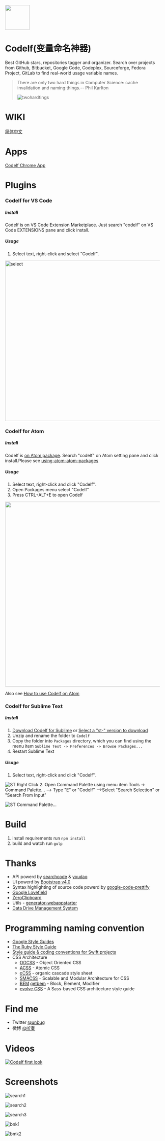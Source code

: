   <img src="http://unbug.github.io/codelf/resources/images/codelf_logo.png" width="80">

Codelf(变量命名神器)
=================
Best GitHub stars, repositories tagger and organizer. Search over projects from Github, Bitbucket, Google Code, Codeplex, Sourceforge, Fedora Project, GitLab to find real-world usage variable names. 

  >There are only two hard things in Computer Science: cache invalidation and naming things.-- Phil Karlton
  >
  >![twohardtings](http://unbug.github.io/codelf/resources/images/twohardtings.jpg)

WIKI
=================
[简体中文](https://github.com/unbug/codelf/wiki)
  
Apps
=================
[Codelf Chrome App](https://chrome.google.com/webstore/detail/codelf-best-github-stars/jnmjaglhmmcplekpfnblniiammmdpaan)

Plugins
=================
### Codelf for VS Code

##### Install
  Codelf is on VS Code Extension Marketplace. Just search "codelf" on VS Code EXTENSIONS pane and click install.

##### Usage
  1. Select text, right-click and select "Codelf". 
  
  <img width="521" alt="select" src="https://cloud.githubusercontent.com/assets/799578/26273099/199ab0b0-3d5b-11e7-9cb6-b48a035b0a1f.png">

### Codelf for Atom

##### Install
  Codelf is [on Atom package](https://atom.io/packages/codelf). Search "codelf" on Atom setting pane and click install.Please see [using-atom-atom-packages](https://atom.io/docs/v1.4.1/using-atom-atom-packages) 

##### Usage
  1. Select text, right-click and click "Codelf".
  2. Open Packages menu select "Codelf"
  3. Press CTRL+ALT+E to open Codelf
  
  <img src="https://cloud.githubusercontent.com/assets/799578/12577706/2b6d4970-c457-11e5-83d3-dba0ce2c867c.gif" width="600">

  Also see [How to use Codelf on Atom](https://github.com/unbug/atom-codelf#usage)


### Codelf for Sublime Text

##### Install
  1. [Download Codelf for Sublime](https://github.com/unbug/codelf/archive/st-0.0.3.zip) or [Select a "st-" version to download](https://github.com/unbug/codelf/tags)
  2. Unzip and rename the folder to `Codelf`
  3. Copy the folder into `Packages` directory, which you can find using the menu item `Sublime Text -> Preferences -> Browse Packages...`
  4. Restart Sublime Text

##### Usage
  1. Select text, right-click and click "Codelf". 
  
  ![ST Right Click](https://cloud.githubusercontent.com/assets/799578/12536608/655d4f72-c2e5-11e5-8836-7ce733f47eed.png)
  2. Open Command Palette using menu item Tools -> Command Palette... --> Type "E" or "Codelf" -->Select "Search Selection" or "Search From Input"
  
  ![ST Command Palette...](https://cloud.githubusercontent.com/assets/799578/12536569/10422964-c2e4-11e5-9530-6efb742dad3c.png)

  

Build
=================
1. install requirements run ```npm install```
2. build and watch run ```gulp```

Thanks
=================
  * API powerd by [searchcode](http://searchcode.com/) & [youdao](http://fanyi.youdao.com/)
  * UI powerd by [Bootstrap v4.0](http://v4-alpha.getbootstrap.com/)
  * Syntax highlighting of source code powerd by [google-code-prettify](https://github.com/google/code-prettify)
  * [Google Lovefield](https://github.com/google/lovefield)
  * [ZeroClipboard](https://github.com/zeroclipboard/zeroclipboard)
  * Utils - [generator-webappstarter](https://github.com/unbug/generator-webappstarter)
  * [Data Drive Management System](https://github.com/unbug/ddms)
  

Programming naming convention
=============================
  * [Google Style Guides](https://github.com/google/styleguide)
  * [The Ruby Style Guide](https://github.com/bbatsov/ruby-style-guide)
  * [Style guide & coding conventions for Swift projects](https://github.com/github/swift-style-guide)
  * CSS Architecture
    * [OOCSS](http://github.com/stubbornella/oocss/wiki) - Object Oriented CSS
    * [ACSS](https://www.lucidchart.com/techblog/2014/01/31/atomic-css-tool-set/) - Atomic CSS
    * [oCSS](http://krasimir.github.io/organic-css/) - organic cascade style sheet
    * [SMACSS](http://smacss.com/) - Scalable and Modular Architecture for CSS
    * [BEM](http://bem.info/) [getbem](http://getbem.com/) - Block, Element, Modifier
    * [evolve CSS](http://www.evolvecss.com/) - A Sass-based CSS architecture style guide 
    

Find me
=================
  * Twitter [@unbug](https://twitter.com/unbug)
  * 微博 [@听奏](http://weibo.com/unbug)

Videos
===============
[![Codelf first look](https://cloud.githubusercontent.com/assets/799578/12520673/e037c0c6-c180-11e5-8342-cb291b98dcab.png)](https://youtu.be/Uqg8HWaa-2c)
  
Screenshots
================
![search1](https://cloud.githubusercontent.com/assets/799578/12498414/5a95d06e-c0dd-11e5-8a38-247e294df7ab.png)

![search2](https://cloud.githubusercontent.com/assets/799578/12498417/5aaf5ce6-c0dd-11e5-96be-af3900407d51.png)

![search3](https://cloud.githubusercontent.com/assets/799578/12498416/5a99eff0-c0dd-11e5-8458-1668d72a27ed.png)

![bnk1](https://cloud.githubusercontent.com/assets/799578/12507895/9945d290-c133-11e5-8bb9-ff5d5dec0cfe.png)

![bmk2](https://cloud.githubusercontent.com/assets/799578/12507854/5d2d328a-c133-11e5-85eb-d4da1c38a747.png)
